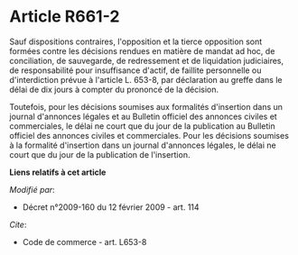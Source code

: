 # Article R661-2

Sauf dispositions contraires, l'opposition et la tierce opposition sont formées contre les décisions rendues en matière de
mandat ad hoc, de conciliation, de sauvegarde, de redressement et de liquidation judiciaires, de responsabilité pour
insuffisance d'actif, de faillite personnelle ou d'interdiction prévue à l'article L. 653-8, par déclaration au greffe dans
le délai de dix jours à compter du prononcé de la décision. 

Toutefois, pour les décisions soumises aux formalités d'insertion dans un journal d'annonces légales et au Bulletin officiel
des annonces civiles et commerciales, le délai ne court que du jour de la publication au Bulletin officiel des annonces
civiles et commerciales. Pour les décisions soumises à la formalité d'insertion dans un journal d'annonces légales, le délai
ne court que du jour de la publication de l'insertion.

**Liens relatifs à cet article**

_Modifié par_:

  - Décret n°2009-160 du 12 février 2009 - art. 114

_Cite_:

  - Code de commerce - art. L653-8
